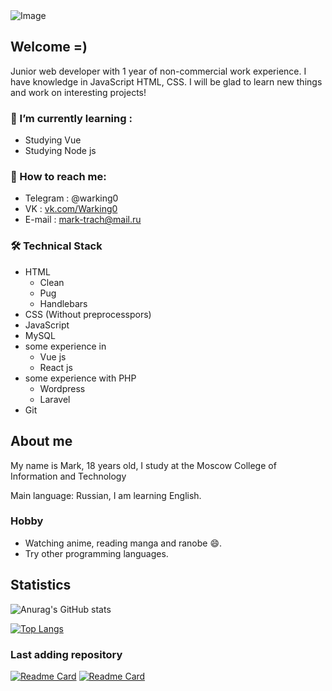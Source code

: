 <img src = "https://sun9-26.userapi.com/impg/jQaCxOQ72KZl5M49gT0bp5iE_GrJHkDBjELpkw/PGUbyCY5ooI.jpg?size=1280x720&quality=96&sign=2ba785fb8c04dec25b10970829352e74&type=album" alt = "Image">


## Welcome =)
Junior web developer with 1 year of non-commercial work experience. I have knowledge in JavaScript HTML, CSS. I will be glad to learn new things and work on interesting projects!


### :book: I’m currently learning : 
* Studying Vue
* Studying Node js

### :mag_right: How to reach me:
* Telegram : @warking0 
* VK : <a href = "https://vk.com/">vk.com/Warking0</a>  
* E-mail : mark-trach@mail.ru


### 🛠 Technical Stack
*   HTML
    * Clean
    * Pug
    * Handlebars
*   CSS (Without preprocesspors)
*   JavaScript
*   MySQL
*   some experience in
    * Vue js
    * React js
*   some experience with PHP
    * Wordpress
    * Laravel
*   Git



## About me
My name is Mark, 18 years old, I study at the Moscow College of Information and Technology

Main language: Russian, I am learning English.

### Hobby
* Watching anime, reading manga and ranobe 😄. 
* Try other programming languages.

## Statistics
![Anurag's GitHub stats](https://github-readme-stats.vercel.app/api?username=WarkingMark&show_icons=true&theme=radical&border_color=red)

[![Top Langs](https://github-readme-stats.vercel.app/api/top-langs/?username=WarkingMark&layout=compact)](https://github.com/anuraghazra/github-readme-stats)
### Last adding repository 
[![Readme Card](https://github-readme-stats.vercel.app/api/pin/?username=WarkingMark&repo=very_simple_drawing_app)](https://github.com/WarkingMark/very_simple_drawing_app)
[![Readme Card](https://github-readme-stats.vercel.app/api/pin/?username=WarkingMark&repo=slider_js)](https://github.com/WarkingMark/slider_js)

<!--
**WarkingMark/WarkingMark** is a ✨ _special_ ✨ repository because its `README.md` (this file) appears on your GitHub profile.

Here are some ideas to get you started:

- 🔭 I’m currently working on ... something
- 🌱 I’m currently learning ...
- 👯 I’m looking to collaborate on ...
- 🤔 I’m looking for help with ...
- 💬 Ask me about ...
- 📫 How to reach me: ...
- 😄 Pronouns: ...
- ⚡ Fun fact: ...
-->
